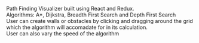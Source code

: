 Path Finding Visualizer built using React and Redux. <br>
Algorithms: A*, Dijkstra, Breadth First Search and Depth First Search <br>
User can create walls or obstacles by clicking and dragging around the grid <br>
which the  algorithm will accomadate for in its calculation.<br>
User can also vary the speed of the algorithm <br> 


